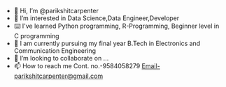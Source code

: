 - 👋 Hi, I’m @parikshitcarpenter
- 👀 I’m interested in Data Science,Data Engineer,Developer
- ⌨️ I've learned Python programming, R-Programming, Beginner level in C programming
- 🌱 I am currently pursuing my final year B.Tech in Electronics and Communication Engineering
- 💞️ I’m looking to collaborate on ...
- 📫 How to reach me 
     Cont. no.-9584058279
     Email-parikshitcarpenter@gmail.com

<!---
parikshitcarpenter/parikshitcarpenter is a ✨ special ✨ repository because its `ABOUT_ME.md` (this file) appears on your GitHub profile.
You can click the Preview link to take a look at your changes.
--->
